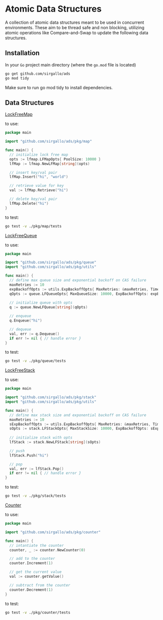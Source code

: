 # Atomic Data Structures

A collection of atomic data structures meant to be used in concurrent environments. These aim to be thread safe and non blocking, utilizing atomic operations like Compare-and-Swap to update the following data structures.


## Installation

In your `Go` project main directory (where the `go.mod` file is located)
```bash
go get github.com/sirgallo/ads
go mod tidy
```

Make sure to run go mod tidy to install dependencies.


## Data Structures

[LockFreeMap](./docs/LockFreeMap.md)

to use:
```go
package main

import "github.com/sirgallo/ads/pkg/map"

func main() {
  // initialize lock free map
  opts := lfmap.LFMapOpts{ PoolSize: 10000 }
  lfMap := lfmap.NewLFMap[string](opts)

  // insert key/val pair
  lfMap.Insert("hi", "world")

  // retrieve value for key
  val := lfMap.Retrieve("hi")

  // delete key/val pair
  lfMap.Delete("hi")
}
```

to test:
```bash
go test -v ./pkg/map/tests
```


[LockFreeQueue](./docs/LockFreeQueue.md)

to use:
```go
package main

import "github.com/sirgallo/ads/pkg/queue"
import "github.com/sirgallo/ads/pkg/utils"

func main() {
  // define max queue size and exponential backoff on CAS failure
  maxRetries := 10
  expBackoffOpts := utils.ExpBackoffOpts{ MaxRetries: &maxRetries, TimeoutInMicroseconds: 1 }
  qOpts := queue.LFQueueOpts{ MaxQueueSize: 10000, ExpBackoffOpts: expBackoffOpts }
	
  // initialize queue with opts
  q := queue.NewLFQueue[string](qOpts)

  // enqueue
  q.Enqueue("hi")

  // dequeue
  val, err := q.Dequeue()
  if err != nil { // handle error }
}
```

to test:
```bash
go test -v ./pkg/queue/tests
```


[LockFreeStack](./docs/LockFreeStack.md)

to use:
```go
package main

import "github.com/sirgallo/ads/pkg/stack"
import "github.com/sirgallo/ads/pkg/utils"

func main() {
  // define max stack size and exponential backoff on CAS failure
  maxRetries := 10
  sExpBackoffOpts := utils.ExpBackoffOpts{ MaxRetries: &maxRetries, TimeoutInMicroseconds: 10 }
  sOpts := stack.LFStackOpts{ MaxStackSize: 10000, ExpBackoffOpts: sExpBackoffOpts }
	
  // initialize stack with opts
  lfStack := stack.NewLFStack[string](sOpts)

  // push
  lfStack.Push("hi")

  // pop
  val, err := lfStack.Pop()
  if err != nil { // handle error }
}
```

to test:
```bash
go test -v ./pkg/stack/tests
```


[Counter](./pkg/counter/Counter.go)

to use:
```go
package main

import "github.com/sirgallo/ads/pkg/counter"

func main() {
  // intantiate the counter
  counter, _ := counter.NewCounter(0)

  // add to the counter
  counter.Increment(1)

  // get the current value
  val := counter.getValue()

  // subtract from the counter
  counter.Decrement(1)
}
```

to test:
```bash
go test -v ./pkg/counter/tests
```